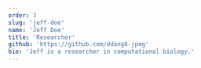 ```yaml
---
order: 3
slug: 'jeff-doe'
name: 'Jeff Doe'
title: 'Researcher'
github: 'https://github.com/ddang8-jpeg'
bio: 'Jeff is a researcher in computational biology.'
---
```

